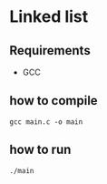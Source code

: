 # Linked list

## Requirements
* GCC

## how to compile
`gcc main.c -o main`

## how to run
`./main`